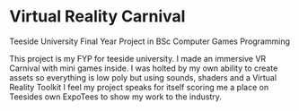 # Virtual Reality Carnival
Teeside University Final Year Project in BSc Computer Games Programming

This project is my FYP for teeside university. I made an immersive VR Carnival with mini games inside. I was holted by my own ability to create assets so everything is low poly but using sounds, shaders and a Virtual Reality Toolkit I feel my project speaks for itself scoring me a place on Teesides own ExpoTees to show my work to the industry.
